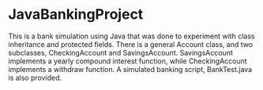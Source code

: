 # JavaBankingProject

This is a bank simulation using Java that was done to experiment with class inheritance and protected fields. 
There is a general Account class, and two subclasses, CheckingAccount and SavingsAccount. SavingsAccount implements a 
yearly compound interest function, while CheckingAccount implements a withdraw function. A simulated banking script, BankTest.java 
is also provided.
